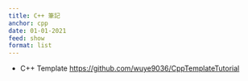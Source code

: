 ```yaml
---
title: C++ 筆記
anchor: cpp
date: 01-01-2021
feed: show
format: list
---
```


-  C++ Template <https://github.com/wuye9036/CppTemplateTutorial>
